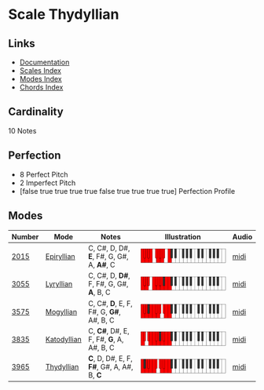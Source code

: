 # Scale Thydyllian

## Links

- [Documentation](README.md)
- [Scales Index](Scales.md)
- [Modes Index](Modes.md)
- [Chords Index](Chords.md)

## Cardinality

10 Notes

## Perfection

- 8 Perfect Pitch
- 2 Imperfect Pitch
- [false true true true true false true true true true] Perfection Profile

## Modes

| Number | Mode | Notes | Illustration | Audio |
|--------|------|-------|--------------|-------|
| [2015](https://ianring.com/musictheory/scales/2015) | [Epiryllian](ModeEpiryllian.md) | C, C#, D, D#, **E**, F#, G, G#, A, **A#**, C | ![CNaturalEpiryllian](ModeCNaturalEpiryllian.png) | [midi](https://github.com/edipermadi/music/blob/main/docs/ModeCNaturalEpiryllian.mid?raw=true) | 
| [3055](https://ianring.com/musictheory/scales/3055) | [Lyryllian](ModeLyryllian.md) | C, C#, D, **D#**, F, F#, G, G#, **A**, B, C | ![CNaturalLyryllian](ModeCNaturalLyryllian.png) | [midi](https://github.com/edipermadi/music/blob/main/docs/ModeCNaturalLyryllian.mid?raw=true) | 
| [3575](https://ianring.com/musictheory/scales/3575) | [Mogyllian](ModeMogyllian.md) | C, C#, **D**, E, F, F#, G, **G#**, A#, B, C | ![CNaturalMogyllian](ModeCNaturalMogyllian.png) | [midi](https://github.com/edipermadi/music/blob/main/docs/ModeCNaturalMogyllian.mid?raw=true) | 
| [3835](https://ianring.com/musictheory/scales/3835) | [Katodyllian](ModeKatodyllian.md) | C, **C#**, D#, E, F, F#, **G**, A, A#, B, C | ![CNaturalKatodyllian](ModeCNaturalKatodyllian.png) | [midi](https://github.com/edipermadi/music/blob/main/docs/ModeCNaturalKatodyllian.mid?raw=true) | 
| [3965](https://ianring.com/musictheory/scales/3965) | [Thydyllian](ModeThydyllian.md) | **C**, D, D#, E, F, **F#**, G#, A, A#, B, **C** | ![CNaturalThydyllian](ModeCNaturalThydyllian.png) | [midi](https://github.com/edipermadi/music/blob/main/docs/ModeCNaturalThydyllian.mid?raw=true) | 
